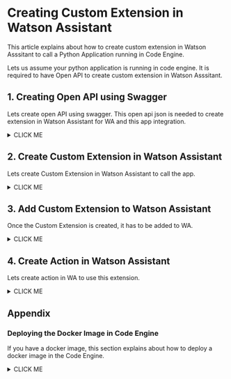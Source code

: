 # Creating Custom Extension in Watson Assistant

This article explains about how to create custom extension in Watson Asssitant to call a Python Application running in Code Engine.

Lets us assume your python application is running in code engine. It is required to have Open API to create custom extension in Watson Asssitant.

## 1. Creating Open API using Swagger

Lets create open API using swagger. This open api json is needed to create extension in Watson Assistant for WA and this app integration.

<details><summary>CLICK ME</summary>

#### Create Open API 

1. Open the URL https://converter.swagger.io/ in your browser

2. In the `GET / Convertor` method, click on the `Try it out` button

<img src="images/image49.png">

3. In the `URL` text box enter the App url suffixed with `swagger.json`

    Ex:     https://maxxxxxxxx.appdomain.cloud/swagger.json

<img src="images/image50.png">


4. Click on `Execute` button

The Open API json should have got created. 

<img src="images/image51.png">

5. Click on `Download` button

6. Open the downloaded json and update the App url as highlighted 

<img src="images/image52.png">

The download file may look like this [./files/OpenAPI-Maximo.json](./files/OpenAPI-Maximo.json)

7. In the above file you need to change the line no. 10 `"url": "https://xxxx.appdomain.cloud"` with the appropriate url from the code engine.

</details>

## 2. Create Custom Extension in Watson Assistant

Lets create Custom Extension in Watson Assistant to call the app.

<details><summary>CLICK ME</summary>


1. In Watson Assistant, Click on `Integration` button

<img src="images/image53.png">

2. Click on `Build custom extension` button
<img src="images/image54.png">

3. Click on `Next` button
<img src="images/image55.png">

4. Enter any Name for the extension.
<img src="images/image56.png">

5. Click on `Drag and drop file here or click to upload` link
<img src="images/image57.png">

6. Choose the Open API Json that was generated in the previous section.

7. Click on `Next` button
<img src="images/image58.png">

8. See the list of APIs imported.

9. Click on `Finish` button
<img src="images/image59.png">

Extension got created.
<img src="images/image60.png">



</details>

## 3. Add Custom Extension to Watson Assistant

Once the Custom Extension is created, it has to be added to WA.

<details><summary>CLICK ME</summary>

1. In the created Extension, Click on `Add` button

<img src="images/image60.png">

2. Click on `Add` button
<img src="images/image61.png">

3. Click on `Next` button
<img src="images/image62.png">

4. Click on `Next` button
<img src="images/image63.png">

5. Click on `Finish` button
<img src="images/image64.png">

Extension got added.
<img src="images/image65.png">

Now this extension can be used in WA.

</details>

## 4. Create Action in Watson Assistant

Lets create action in WA to use this extension.

<details><summary>CLICK ME</summary>

### 4.1 Create Action 

<details><summary>CLICK ME</summary>

1. Click on `Actions` menu in WA
<img src="images/image70.png">

2. Click on `New action` button
<img src="images/image71.png">

3. Click on `Start from scratch` tile
<img src="images/image72.png">

4. Enter name for the action.
5. Click on `Save` button
<img src="images/image73.png">

6. Click on `customer starts with` Tile
<img src="images/image74.png">

7. Edit the default start phrase to any. Ex: `Hi`

8. Click on `Save` button
<img src="images/image75.png">

<img src="images/image76.png">
</details>

### 4.2 Create 1st Step 

<details><summary>CLICK ME</summary>


1. Click on Step 1 title
<img src="images/image77.png">

2. Enter the text like `Welcome to Maximo Assistant`

3. Click on `Save` icon

4. Click on `New Step` button to create new step.
<img src="images/image78.png">
</details>

### 4.3 Create 2nd Step 

<details><summary>CLICK ME</summary>


1. Enter the text like `Enter your Query :`

2. Click on `Define customer response` link

3. Click on `T Free Text` Option
<img src="images/image79.png">

4. It looks like this.
<img src="images/image80.png">
</details>

### 4.4 Create 3rd Step with extension

<details><summary>CLICK ME</summary>


1. Click on `New Step` button on the above screen

2. Enter the text like `Processing your Query .....`

3. Click on `Continue to next step` link

4. Click on `Use an extension` Option
<img src="images/image81.png">

5. Choose `Maximo-Db-Interface` for `Extension`
6. Choose `Post method example` for `Operation`
7. Choose `Tr query` for `Parameters`
8. In `To` field choose `Action step variables`
<img src="images/image82.png">

9. Choose `2. Enter your query:` for `To` field (This is from the 2nd step)
<img src="images/image83.png">

10. It will look like the below.
11. Click on `Apply` button
<img src="images/image84.png">

12. It will look like the below.
<img src="images/image85.png">

</details>

### 4.5 Create 4th Step to show results
<details><summary>CLICK ME</summary>


1. Click on `New Step` button on the above screen

2. Enter the text like `Here is the response for your Query. .....`
3. Click on `Fx` icon
4. Click on `Maximo-Db-interface (step 3)` Option
<img src="images/image86.png">

5. Choose `body.result`. 

The Python app returns JSON with a key called `result`, which WA retrieved from the Open API uploaded in the extension creation section above

<img src="images/image87.png">

6. It will look like the below.
<img src="images/image88.png">
</details>

### 4.6 Preview the WA

<details><summary>CLICK ME</summary>

1. Click on `Preview` button on the above screen

2. Enter the text  `Hi` (Remember that the `customer starts with` the step where we entered 'Hi'.)
<img src="images/image89.png">

3. It shows 3 options. Choose the action `Gan Maximo Assistant` that we created 
<img src="images/image90.png">

4. Enter your query `What is the worktype of workorder 1309?`
<img src="images/image91.png">

5. See the response from the app.
<img src="images/image92.png">
</details>

</details>

## Appendix

### Deploying the Docker Image in Code Engine

If you have a docker image, this section explains about how to deploy a docker image in the Code Engine.

<details><summary>CLICK ME</summary>

#### 1 Create Project

1. In Projects screen, click on `Create` button

<img src="images/image11.png">

2. Choose `Location` as per your need.

3. Enter any Project `Name `

4. Click on `Create` button

<img src="images/image12.png">

Project is created.

5. Click on the created project

<img src="images/image13.png">

#### 2. Create Application

1. In Application screen, click on `Create` button

<img src="images/image14.png">

2. Enter any Application `Name`

3. Enter the `Docker Image name` that we already created.

4. Click on `Configure image` button

<img src="images/image15.png">

5. Choose `https://index.docker.io/v1/` in the `Registry server` drop down list.

The rest of the details would be auto filled based on the docker image name that we entered in the previous screen.

6. Click on `Done` button in the image configuration screen.

<img src="images/image16.png">

7. Click on `Create` button

<img src="images/image17.png">

8. Application got created.

<img src="images/image18.png">


#### 3. Create Environment variable

1. Click on the application name from the above screen.

The application page get displayed.

2. Click on `Configuration` tab. 

<img src="images/image19.png">

3. Click on `Environment Variables` tab. 

4. Click on `Add environment variable` menu. 

<img src="images/image20.png">

5. Choose `Literal value` Option.

6. Enter `Environment variable name` and `Value` columns values.

7. Click on `Add` Option.

<img src="images/image21.png">

8. Click on `Add` Option. The variable got created.

9. Similarly create an entry for each Environment variables mentioned in the `.env-sample` file.

<img src="images/image22.png">

10. Click on `Deploy` Option to redeploy the app with the created environment variables.

<img src="images/image23.png">

#### 4. Open the Application

1. In the application screen, Click on the `Open URL` link to open the application. 

<img src="images/image24.png">

</details>
